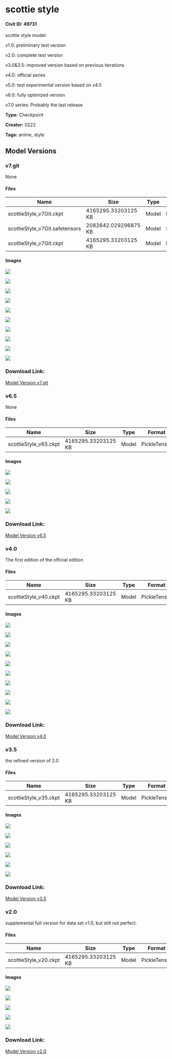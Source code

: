 # scottie style

#### Civit ID: 49731

<p>scottie style model:</p><p>v1.0: preliminary test version</p><p>v2.0: complete test version</p><p>v3.0&amp;3.5: improved version based on previous iterations</p><p>v4.0: official series</p><p>v5.0: test experimental version based on v4.0</p><p>v6.0: fully optimized version</p><p>v7.0 series: Probably the last release</p>

**Type:** Checkpoint

**Creator:** 0222

**Tags:** anime, style

## Model Versions

### v7.git

None

#### Files

| Name | Size | Type | Format | Download Url | AutoV1 | AutoV2 | SHA256 | CRC32 | BLAKE3 |
| --- | --- | --- | --- | --- | --- | --- | --- | --- | --- |
| scottieStyle_v7Git.ckpt | 4165295.33203125 KB | Model | PickleTensor | https://civitai.com/api/download/models/61543?type=Model&format=PickleTensor&size=full&fp=fp32 | F32626BE | FB3C0A8DE8 | FB3C0A8DE8B07EB57571A57BA086D9F89DA013204E13FFFDCC4D1DC096B8E42B | 5E570912 | F0DBADAA0E44BF0B60EF9510C73B14A5E00AEF0D1A08FA523788AB41F62BF82D |
| scottieStyle_v7Git.safetensors | 2082642.029296875 KB | Model | SafeTensor | https://civitai.com/api/download/models/61543 | 1861F018 | 0086C9AC8C | 0086C9AC8C8ABFDC9EE8273811480082964AC59FB5F118F9CAEFC032AE2919F9 | 68636F52 | BB3D5C72100F50123E766870BAB04C5B4C8049FCD9F6B4620303C28F42A19654 |
| scottieStyle_v7Git.ckpt | 4165295.33203125 KB | Model | PickleTensor | https://civitai.com/api/download/models/61543?type=Model&format=PickleTensor&size=full&fp=fp16 | F32626BE | CF8D86BD9C | CF8D86BD9C92281CA0B2CB00916A47B7B1AC65EEA3C1BB19F425CB41AF5155CB | B9306975 | 6794CE976790BAE56B92EDC25E5A2F8426CC71B88A36CF2ED93F1A5C4BEA14FF |

#### Images

<p><img src="https://image.civitai.com/xG1nkqKTMzGDvpLrqFT7WA/2146033a-a26b-4f65-a1c4-4258c601df69/width=450/675722.jpeg" /></p>

<p><img src="https://image.civitai.com/xG1nkqKTMzGDvpLrqFT7WA/e67e03fd-a7c4-4444-9026-f278e86aaf90/width=450/676172.jpeg" /></p>

<p><img src="https://image.civitai.com/xG1nkqKTMzGDvpLrqFT7WA/39146bc9-25a7-456b-b235-cc0d16771c49/width=450/675721.jpeg" /></p>

<p><img src="https://image.civitai.com/xG1nkqKTMzGDvpLrqFT7WA/811acdd3-d466-4a37-884f-a26900c0afca/width=450/675695.jpeg" /></p>

<p><img src="https://image.civitai.com/xG1nkqKTMzGDvpLrqFT7WA/cbc9e374-ab0c-4f31-9dc6-5b6f603fe947/width=450/676171.jpeg" /></p>

<p><img src="https://image.civitai.com/xG1nkqKTMzGDvpLrqFT7WA/9c2f9439-392c-40ac-b86e-e45376bd57e3/width=450/675693.jpeg" /></p>

<p><img src="https://image.civitai.com/xG1nkqKTMzGDvpLrqFT7WA/c5d6a0ee-ca92-43b6-92f1-73c27837fa7b/width=450/676176.jpeg" /></p>

<p><img src="https://image.civitai.com/xG1nkqKTMzGDvpLrqFT7WA/1923ca46-874e-43cd-8b6d-48320761ee9a/width=450/676175.jpeg" /></p>

<p><img src="https://image.civitai.com/xG1nkqKTMzGDvpLrqFT7WA/878b2755-e129-4d62-9ff2-0eeffb3fac56/width=450/676169.jpeg" /></p>

<p><img src="https://image.civitai.com/xG1nkqKTMzGDvpLrqFT7WA/d8b1c14b-5d09-4c57-a6a6-2f20c7e51929/width=450/676167.jpeg" /></p>

### Download Link:

[Model Version v7.git](https://civitai.com/api/download/models/61543)

### v6.5

None

#### Files

| Name | Size | Type | Format | Download Url | AutoV1 | AutoV2 | SHA256 | CRC32 | BLAKE3 |
| --- | --- | --- | --- | --- | --- | --- | --- | --- | --- |
| scottieStyle_v65.ckpt | 4165295.33203125 KB | Model | PickleTensor | https://civitai.com/api/download/models/57360 | F32626BE | 118240E9B1 | 118240E9B12021FD67AB9B2EF14E042E62ED53683E9F605E5234F50E47BC3861 | FEBE40AB | F00D5CCE4ADF8C2F13899FA9E4F0EEB2576DAE567A2F48D80B2CAA9FEA8AA290 |

#### Images

<p><img src="https://image.civitai.com/xG1nkqKTMzGDvpLrqFT7WA/5d54f646-3dab-44f7-a553-aca32872c900/width=450/622814.jpeg" /></p>

<p><img src="https://image.civitai.com/xG1nkqKTMzGDvpLrqFT7WA/c118afe1-f661-4964-e4e7-4d0e2dae2400/width=450/622901.jpeg" /></p>

<p><img src="https://image.civitai.com/xG1nkqKTMzGDvpLrqFT7WA/32749dc0-3a47-4853-58c9-854863110700/width=450/622816.jpeg" /></p>

<p><img src="https://image.civitai.com/xG1nkqKTMzGDvpLrqFT7WA/ac1eadd8-7a2c-4e8e-938e-5c98f844df00/width=450/622903.jpeg" /></p>

<p><img src="https://image.civitai.com/xG1nkqKTMzGDvpLrqFT7WA/20685f3c-6df6-47e1-217b-84e01844c900/width=450/622918.jpeg" /></p>

### Download Link:

[Model Version v6.5](https://civitai.com/api/download/models/57360)

### v4.0

<p>The first edition of the official edition</p>

#### Files

| Name | Size | Type | Format | Download Url | AutoV1 | AutoV2 | SHA256 | CRC32 | BLAKE3 |
| --- | --- | --- | --- | --- | --- | --- | --- | --- | --- |
| scottieStyle_v40.ckpt | 4165295.33203125 KB | Model | PickleTensor | https://civitai.com/api/download/models/55614 | F32626BE | D19937B8AB | D19937B8AB963151FEA0619C8FE63C56B1E88F31C20E05F05BC1C81A167B8D2E | 0C49071C | 3E70319BB50E07CBCB6F0AF762F1B8B11C730B21F1EFEB92A6E695D9D575F182 |

#### Images

<p><img src="https://image.civitai.com/xG1nkqKTMzGDvpLrqFT7WA/f48f9332-11d5-4f7b-dfc8-cb2993400e00/width=450/603017.jpeg" /></p>

<p><img src="https://image.civitai.com/xG1nkqKTMzGDvpLrqFT7WA/5f0196fd-49f0-4125-daab-d92d05e55a00/width=450/603018.jpeg" /></p>

<p><img src="https://image.civitai.com/xG1nkqKTMzGDvpLrqFT7WA/14891bd6-727d-4f54-e7b0-269fab013500/width=450/603156.jpeg" /></p>

<p><img src="https://image.civitai.com/xG1nkqKTMzGDvpLrqFT7WA/368eabe2-de68-4152-84a0-bd69fd451000/width=450/603147.jpeg" /></p>

<p><img src="https://image.civitai.com/xG1nkqKTMzGDvpLrqFT7WA/8cc55d32-0f55-4ac8-0776-fe0da6494e00/width=450/603207.jpeg" /></p>

<p><img src="https://image.civitai.com/xG1nkqKTMzGDvpLrqFT7WA/2ff2574f-6138-4be6-8502-606cd1448200/width=450/603019.jpeg" /></p>

<p><img src="https://image.civitai.com/xG1nkqKTMzGDvpLrqFT7WA/e6e82429-7254-4c37-cdb5-848974e5d300/width=450/603020.jpeg" /></p>

<p><img src="https://image.civitai.com/xG1nkqKTMzGDvpLrqFT7WA/edb9cad4-ab2e-474b-2617-e01dd10c8000/width=450/603022.jpeg" /></p>

<p><img src="https://image.civitai.com/xG1nkqKTMzGDvpLrqFT7WA/9b1c28c3-6cdd-4c2a-93ef-0d6e153bd200/width=450/603024.jpeg" /></p>

<p><img src="https://image.civitai.com/xG1nkqKTMzGDvpLrqFT7WA/dfaff76b-c983-4562-a452-3c7fd1bc8800/width=450/603027.jpeg" /></p>

### Download Link:

[Model Version v4.0](https://civitai.com/api/download/models/55614)

### v3.5

<p>the refined version of 2.0</p>

#### Files

| Name | Size | Type | Format | Download Url | AutoV1 | AutoV2 | SHA256 | CRC32 | BLAKE3 |
| --- | --- | --- | --- | --- | --- | --- | --- | --- | --- |
| scottieStyle_v35.ckpt | 4165295.33203125 KB | Model | PickleTensor | https://civitai.com/api/download/models/55085 | F32626BE | 7DBBA46EE0 | 7DBBA46EE03E91CC30825F02E39A0E7C9CFC4CD0CE3DB392892AF3789B2C8B26 | F93950CF | F44AB94E134E9F53E529F7E1AF04304DF5EA38E8005C3E9AB316568696201FCE |

#### Images

<p><img src="https://image.civitai.com/xG1nkqKTMzGDvpLrqFT7WA/41aff837-c728-44ed-1ddb-4cebfd9dd500/width=450/596314.jpeg" /></p>

<p><img src="https://image.civitai.com/xG1nkqKTMzGDvpLrqFT7WA/36494d65-1d3f-4eab-e773-dcc3204fb000/width=450/596316.jpeg" /></p>

<p><img src="https://image.civitai.com/xG1nkqKTMzGDvpLrqFT7WA/8780e867-cf02-48c6-d25f-81d2052a7a00/width=450/596319.jpeg" /></p>

<p><img src="https://image.civitai.com/xG1nkqKTMzGDvpLrqFT7WA/d699e9ed-6699-4d0e-499b-c2369a5ee300/width=450/596322.jpeg" /></p>

<p><img src="https://image.civitai.com/xG1nkqKTMzGDvpLrqFT7WA/c5a99166-a2de-4589-8fed-691dc1a82600/width=450/596403.jpeg" /></p>

<p><img src="https://image.civitai.com/xG1nkqKTMzGDvpLrqFT7WA/18abb0b0-7f46-4177-397e-2b5101586700/width=450/596402.jpeg" /></p>

### Download Link:

[Model Version v3.5](https://civitai.com/api/download/models/55085)

### v2.0

<p>supplemental full version for data set v1.0, but still not perfect.</p>

#### Files

| Name | Size | Type | Format | Download Url | AutoV1 | AutoV2 | SHA256 | CRC32 | BLAKE3 |
| --- | --- | --- | --- | --- | --- | --- | --- | --- | --- |
| scottieStyle_v20.ckpt | 4165295.33203125 KB | Model | PickleTensor | https://civitai.com/api/download/models/54286 | F32626BE | 3E83F9D7F1 | 3E83F9D7F16DA838473B094AF85C084F8756C5CEA29092C30BDD3D558FA96D8F | 4EA8A30C | 8E72F7AFCACC94BE07CF05706E25B549940999DB59188B8FE462EC1977956B43 |

#### Images

<p><img src="https://image.civitai.com/xG1nkqKTMzGDvpLrqFT7WA/614a3a50-fc3c-436d-81ef-ed519b0ce700/width=450/587556.jpeg" /></p>

<p><img src="https://image.civitai.com/xG1nkqKTMzGDvpLrqFT7WA/4e047291-4e8d-4227-374d-e9e2b294bb00/width=450/587557.jpeg" /></p>

<p><img src="https://image.civitai.com/xG1nkqKTMzGDvpLrqFT7WA/1c0d861a-56b7-408c-320c-9ae5ec722100/width=450/587558.jpeg" /></p>

<p><img src="https://image.civitai.com/xG1nkqKTMzGDvpLrqFT7WA/477479b0-2d52-4f7e-eb2f-056c73ae4400/width=450/587629.jpeg" /></p>

<p><img src="https://image.civitai.com/xG1nkqKTMzGDvpLrqFT7WA/58d3ebb0-b0bf-43ea-5a8a-3e0ae6231900/width=450/587632.jpeg" /></p>

### Download Link:

[Model Version v2.0](https://civitai.com/api/download/models/54286)

